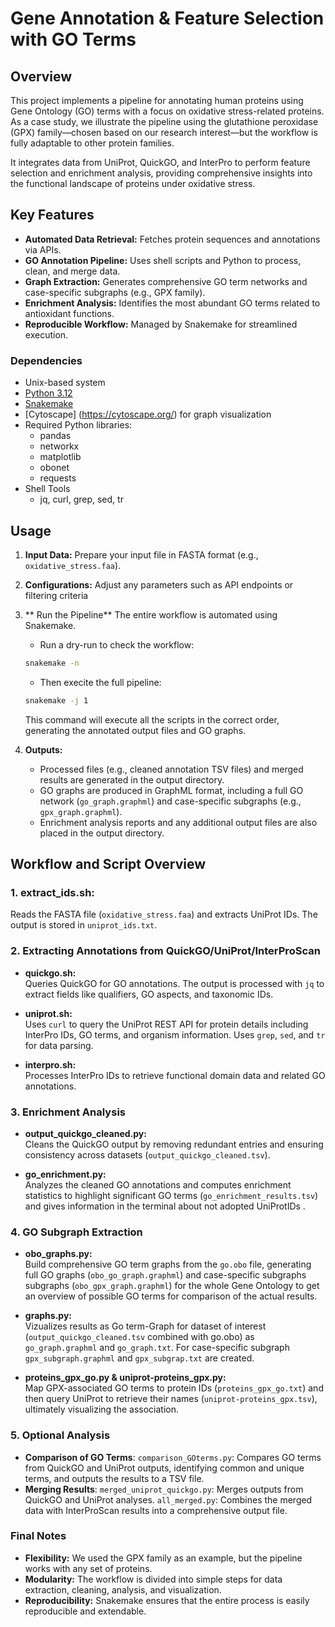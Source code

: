 # Gene Annotation & Feature Selection with GO Terms

## Overview
This project implements a pipeline for annotating human proteins using Gene Ontology (GO) terms with a focus on oxidative stress-related proteins. As a case study, we illustrate the pipeline using the glutathione peroxidase (GPX) family—chosen based on our research interest—but the workflow is fully adaptable to other protein families.

It integrates data from UniProt, QuickGO, and InterPro to perform feature selection and enrichment analysis, providing comprehensive insights into the functional landscape of proteins under oxidative stress.

## Key Features 
- **Automated Data Retrieval:** Fetches protein sequences and annotations via APIs.
- **GO Annotation Pipeline:** Uses shell scripts and Python to process, clean, and merge data.
- **Graph Extraction:** Generates comprehensive GO term networks and case-specific subgraphs (e.g., GPX family).
- **Enrichment Analysis:** Identifies the most abundant GO terms related to antioxidant functions.
- **Reproducible Workflow:** Managed by Snakemake for streamlined execution.

### Dependencies
- Unix-based system
- [Python 3.12](https://www.python.org/downloads/)
- [Snakemake](https://snakemake.readthedocs.io/en/stable/)
- [Cytoscape] (https://cytoscape.org/) for graph visualization
- Required Python libraries:
  - pandas
  - networkx
  - matplotlib
  - obonet
  - requests
- Shell Tools
  - jq, curl, grep, sed, tr 

## Usage 
1. **Input Data:** Prepare your input file in FASTA format (e.g., `oxidative_stress.faa`).
2. **Configurations:** Adjust any parameters such as API endpoints or filtering criteria
3. ** Run the Pipeline**
    The entire workflow is automated using Snakemake.
    - Run a dry-run to check the workflow:
    ```bash
    snakemake -n 
    ```
    - Then execite the full pipeline: 
    ```bash
    snakemake -j 1 
    ```
    This command will execute all the scripts in the correct order, generating the annotated output files and GO graphs.
   
4. **Outputs:**
   - Processed files (e.g., cleaned annotation TSV files) and merged results are generated in the output directory.
   - GO graphs are produced in GraphML format, including a full GO network (`go_graph.graphml`) and case-specific subgraphs (e.g., `gpx_graph.graphml`).
   - Enrichment analysis reports and any additional output files are also placed in the output directory.
  
## Workflow and Script Overview 
### 1. **extract_ids.sh:**  
  Reads the FASTA file (`oxidative_stress.faa`) and extracts UniProt IDs. The output is stored in `uniprot_ids.txt`.
  
### 2. Extracting Annotations from QuickGO/UniProt/InterProScan 
- **quickgo.sh:**  
  Queries QuickGO for GO annotations. The output is processed with `jq` to extract fields like qualifiers, GO aspects, and taxonomic IDs.

- **uniprot.sh:**  
  Uses `curl` to query the UniProt REST API for protein details including InterPro IDs, GO terms, and organism information. Uses `grep`, `sed`, and `tr` for data parsing.

- **interpro.sh:**  
  Processes InterPro IDs to retrieve functional domain data and related GO annotations.

### 3. Enrichment Analysis 
- **output_quickgo_cleaned.py:**  
  Cleans the QuickGO output by removing redundant entries and ensuring consistency across datasets (`output_quickgo_cleaned.tsv`).

- **go_enrichment.py:**  
  Analyzes the cleaned GO annotations and computes enrichment statistics to highlight significant GO terms (`go_enrichment_results.tsv`) and gives information in the terminal about not adopted UniProtIDs .

### 4. GO Subgraph Extraction 
- **obo_graphs.py:**  
  Build comprehensive GO term graphs from the `go.obo` file, generating full GO graphs (`obo_go_graph.graphml`) and case-specific subgraphs subgraphs (`obo_gpx_graph.graphml`) for the whole Gene Ontology to get an overview of possible GO terms for comparison of the actual results.

- **graphs.py:**  
  Vizualizes results as Go term-Graph for dataset of interest (`output_quickgo_cleaned.tsv` combined with go.obo) as `go_graph.graphml` and `go_graph.txt`. For case-specific subgraph `gpx_subgraph.graphml` and `gpx_subgrap.txt` are created.

- **proteins_gpx_go.py & uniprot-proteins_gpx.py:**  
  Map GPX-associated GO terms to protein IDs (`proteins_gpx_go.txt`) and then query UniProt to retrieve their names (`uniprot-proteins_gpx.tsv`), ultimately visualizing the association.

### 5. Optional Analysis
- **Comparison of GO Terms**:
    `comparison_GOterms.py`: Compares GO terms from QuickGO and UniProt outputs, identifying common and unique terms, and outputs the results to a TSV file.
- **Merging Results**:
    `merged_uniprot_quickgo.py`: Merges outputs from QuickGO and UniProt analyses.
    `all_merged.py`: Combines the merged data with InterProScan results into a comprehensive output file.

### Final Notes

- **Flexibility:** We used the GPX family as an example, but the pipeline works with any set of proteins.
- **Modularity:** The workflow is divided into simple steps for data extraction, cleaning, analysis, and visualization.
- **Reproducibility:** Snakemake ensures that the entire process is easily reproducible and extendable.
